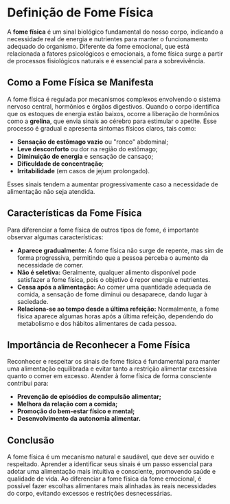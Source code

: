 # Definição de Fome Física

A **fome física** é um sinal biológico fundamental do nosso corpo, indicando a necessidade real de energia e nutrientes para manter o funcionamento adequado do organismo. Diferente da fome emocional, que está relacionada a fatores psicológicos e emocionais, a fome física surge a partir de processos fisiológicos naturais e é essencial para a sobrevivência.

## Como a Fome Física se Manifesta

A fome física é regulada por mecanismos complexos envolvendo o sistema nervoso central, hormônios e órgãos digestivos. Quando o corpo identifica que os estoques de energia estão baixos, ocorre a liberação de hormônios como a **grelina**, que envia sinais ao cérebro para estimular o apetite. Esse processo é gradual e apresenta sintomas físicos claros, tais como:

- **Sensação de estômago vazio** ou "ronco" abdominal;
- **Leve desconforto** ou dor na região do estômago;
- **Diminuição de energia** e sensação de cansaço;
- **Dificuldade de concentração**;
- **Irritabilidade** (em casos de jejum prolongado).

Esses sinais tendem a aumentar progressivamente caso a necessidade de alimentação não seja atendida.

## Características da Fome Física

Para diferenciar a fome física de outros tipos de fome, é importante observar algumas características:

- **Aparece gradualmente:** A fome física não surge de repente, mas sim de forma progressiva, permitindo que a pessoa perceba o aumento da necessidade de comer.
- **Não é seletiva:** Geralmente, qualquer alimento disponível pode satisfazer a fome física, pois o objetivo é repor energia e nutrientes.
- **Cessa após a alimentação:** Ao comer uma quantidade adequada de comida, a sensação de fome diminui ou desaparece, dando lugar à saciedade.
- **Relaciona-se ao tempo desde a última refeição:** Normalmente, a fome física aparece algumas horas após a última refeição, dependendo do metabolismo e dos hábitos alimentares de cada pessoa.

## Importância de Reconhecer a Fome Física

Reconhecer e respeitar os sinais de fome física é fundamental para manter uma alimentação equilibrada e evitar tanto a restrição alimentar excessiva quanto o comer em excesso. Atender à fome física de forma consciente contribui para:

- **Prevenção de episódios de compulsão alimentar;**
- **Melhora da relação com a comida;**
- **Promoção do bem-estar físico e mental;**
- **Desenvolvimento da autonomia alimentar.**

## Conclusão

A fome física é um mecanismo natural e saudável, que deve ser ouvido e respeitado. Aprender a identificar seus sinais é um passo essencial para adotar uma alimentação mais intuitiva e consciente, promovendo saúde e qualidade de vida. Ao diferenciar a fome física da fome emocional, é possível fazer escolhas alimentares mais alinhadas às reais necessidades do corpo, evitando excessos e restrições desnecessárias.